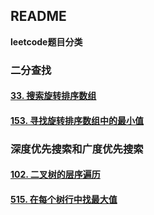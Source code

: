 ## README

**leetcode题目分类**

### 二分查找

#### [33. 搜索旋转排序数组](https://leetcode-cn.com/problems/search-in-rotated-sorted-array/)

#### [153. 寻找旋转排序数组中的最小值](https://leetcode-cn.com/problems/find-minimum-in-rotated-sorted-array/)

### 深度优先搜索和广度优先搜索

#### [102. 二叉树的层序遍历](https://leetcode-cn.com/problems/binary-tree-level-order-traversal/)

#### [515. 在每个树行中找最大值](https://leetcode-cn.com/problems/find-largest-value-in-each-tree-row/)